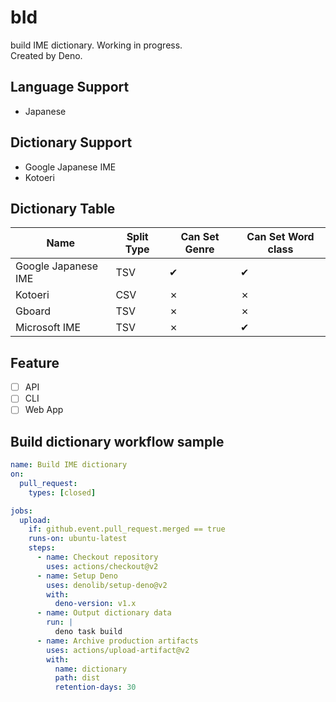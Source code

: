 # bId

build IME dictionary. Working in progress.  
Created by Deno.

## Language Support

- Japanese

## Dictionary Support

- Google Japanese IME
- Kotoeri

## Dictionary Table

| Name                | Split Type | Can Set Genre | Can Set Word class |
| ------------------- | ---------- | ------------- | ------------------ |
| Google Japanese IME | TSV        | ✔             | ✔                  |
| Kotoeri             | CSV        | ✗             | ✗                  |
| Gboard              | TSV        | ✗             | ✗                  |
| Microsoft IME       | TSV        | ✗             | ✔                  |

## Feature

- [ ] API
- [ ] CLI
- [ ] Web App

## Build dictionary workflow sample
``` yml
name: Build IME dictionary
on:
  pull_request:
    types: [closed]

jobs:
  upload:
    if: github.event.pull_request.merged == true
    runs-on: ubuntu-latest
    steps:
      - name: Checkout repository
        uses: actions/checkout@v2
      - name: Setup Deno
        uses: denolib/setup-deno@v2
        with:
          deno-version: v1.x
      - name: Output dictionary data
        run: |
          deno task build
      - name: Archive production artifacts
        uses: actions/upload-artifact@v2
        with:
          name: dictionary
          path: dist
          retention-days: 30
```
